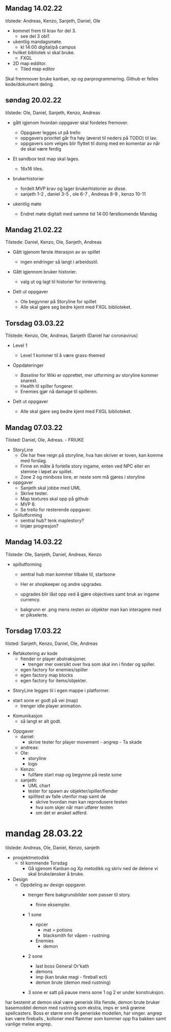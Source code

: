 ## Mandag 14.02.22

tilstede: Andreas, Kenzo, Sanjeth, Daniel, Ole

- kommet frem til krav for del 3.
    * see del 3 obl1 
- ukentlig mandagsmøte.
  * kl 14:00 digital/på campus
- hvilket bibliotek vi skal bruke.
    * FXGL 
- 2D map edditor.
    * Tiled map editor

Skal fremmover bruke kanban, xp og parprogrammering.
Github er felles kode/dokument deling.


## søndag 20.02.22 
tilstede: Ole, Daniel, Sanjeth, Kenzo, Andreas

- gått igjenom hvordan oppgaver skal fordeles fremover.
    * Oppgaver legges ut på trello
    * oppgavers prioritet går fra høy (øverst til neders på TODO) til lav.
    * oppgavers som velges blir flyttet til doing med en komentar av når de skal være ferdig

- Et sandbox test map skal lages.
    * 16x16 tiles. 
- brukerhistorier
    * fordelt MVP krav og lager brukerhistorier av disse.
    * sanjeth 1-2 , daniel 3-5 , ole 6-7 , Andreas 8-9 , kenzo 10-11
- ukentlig møte
    * Endret møte digitalt med samme tid 14:00 førstkomende Mandag



## Mandag 21.02.22 
Tilstede: Daniel, Kenzo, Ole, Sanjeth, Andreas

* Gått igjenom første itterasjon av av spillet
  - ingen endringer så langt i arbeidsstil.
  
* Gått igjennom bruker historier.
  - valg ut og lagt til historier for innlevering.
  
* Delt ut oppgaver
  - Ole begynner på Storyline for spillet
  - Alle skal gjøre seg bedre kjent med FXGL biblioteket.


## Torsdag 03.03.22 
Tilstede: Kenzo, Ole, Andreas, Sanjeth (Daniel har coronavirus)

* Level 1
  - Level 1 kommer til å være grass-themed
  
* Oppdateringer
  - _Baseline_ for Wiki er opprettet, mer utforming av storyline kommer snarest.
  - Health til spiller fungerer.
  - Enemies gjør nå damage til spilleren.

* Delt ut oppgaver
  - Alle skal gjøre seg bedre kjent med FXGL biblioteket.



## Mandag 07.03.22 
Tilsted: Daniel, Ole, Adreas. - FRIUKE 

* StoryLine 
    - Ole har free reign på storyline, hva han skriver er loven, kan komme med forslag.
    - Finne en måte å fortelle story ingame, enten ved NPC eller en stemme i løpet av spillet. 
    - Zone 2 og miniboss lore, er neste som må gjøres i storyline
* oppgaver 
  - Sanjeth skal jobbe med UML 
  - Skrive tester. 
  - Map textures skal opp på github
  - MVP 8. 
  - Se trello for resterende oppgaver.
* Spillutforming 
  - sentral hub? tenk maplestory? 
  - linjær progresjon? 
  
## Mandag 14.03.22 
Tilstede: Ole, Sanjeth, Daniel, Andreas, Kenzo

* spillutforming 
  - sentral hub man kommer tilbake til, startsone 
  - Her er shopkeeper og andre upgrades.
  - upgrades blir låst opp ved å gjøre objectives samt bruk av ingame currency.
  
  - bakgrunn er .png mens resten av objekter man kan interagere med er pikselerte. 


## Torsdag 17.03.22
tilsted: Sanjeth, Kenzo, Daniel, Ole, Andreas

* Refakotering av kode
  * fiender or player abstraksjoner.
    * trenger mer oversikt over hva som skal inn i finder og spiller. 
  * egen factory for enemies/spiller
  * egen factory map blocks 
  * egen factory for items/objekter.
- StoryLine legges til i egen mappe i platformer. 
* start sone er godt på vei (map)
  * trenger idle player animation.
  
- Komunikasjon
  - så langt er alt godt. 
* Oppgaver
  - daniel: 
    - skrive tester for player movement - angrep - Ta skade
  - andreas:
  - Ole:
    - storyline
    - logo 
  - Kenzo:
    - fullføre start map og begynne på neste sone 
  - sanjeth: 
    - UML chart
    - tester for spawn av objekter/spiller/fiender
    - spilltest av falle utenfor map samt dø 
      - skrive hvordan man kan reprodusere testen
      - hva som skjer når man utfører testen
      - om det er ønsket adferd. 

# mandag 28.03.22
tilstede: Andreas, Ole, Daniel, Kenzo, sanjeth

* prosjektmetodikk
  * til kommende Torsdag 
    * Gå igjenom Kanban og Xp metodikk og skriv ned de delene vi skal bruke/ønsker å bruke. 
* Design 
  * Oppdeling av design oppgaver.
    * trenger flere bakgrunsbilder som passer til story.
      * finne eksempler.
    * 1 sone 
      * npcer 
        * mat = potions 
        * blacksmith for våpen - rustning.
      * Enemies 
        * demon
    * 2 sone
      * last boss General Or'kath 
      * demons 
      * imp (kan bruke magi - fireball ect)
      * demon brute (demon med rustning)


    * 3 sone er satt på pause mens sone 1 og 2 er under konstruksjon.

har bestemt at demon skal være generisk lilla fiende, demon brute bruker basemoddel demon med rustning som ekstra,
imps er små grønne spellcasters. Boss er større enn de generiske modellen, har vinger. angrep kan være fireballs
, kolloner med flammer som kommer opp fra bakken samt vanlige melee angrep. 
